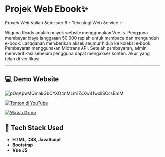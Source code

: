 # Projek Web Ebook✨

Proyek Web Kuliah Semester 5 - Teknologi Web Service ✨

Wiguna Reads adalah proyek website menggunakan Vue.js. Pengguna membayar biaya langganan 50.000 rupiah untuk membaca dan mengunduh e-book. Langganan memberikan akses seumur hidup ke koleksi e-book. Pembayaran menggunakan Midtrans API. Setelah pembayaran, admin memverifikasi sebelum pengguna dapat mengakses konten. Akun yang telah di verifikasi 

---

## 💻 Demo Website

![pOqApwMQmakGbCYXO4nMLm1ZcXw41wxliSCqsBmM](https://github.com/auliyaapri/vue-ebook/assets/45688720/683371ef-7981-4325-ab5a-2199731e9296)

[![Tonton di YouTube](https://img.shields.io/badge/Tonton%20di%20YouTube-FF0000?style=for-the-badge&logo=youtube&logoColor=white)](https://www.youtube.com/watch?v=smUv_sjBzD4)

[![Watch Demo](https://img.shields.io/badge/Watch%20Demo-00A1D1?style=for-the-badge&logo=appveyor&logoColor=white)](https://wigunareads.netlify.app/)


## 🚀 Tech Stack Used

- **HTML, CSS, JavaScript**
- **Bootstrap**
- **Vue JS**
